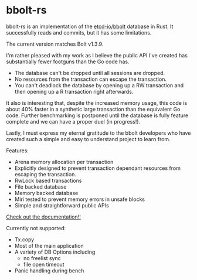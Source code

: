 bbolt-rs
=====

bbolt-rs is an implementation of the [etcd-io/bbolt](https://github.com/etcd-io/bbolt) database in Rust.
It successfully reads and commits, but it has some limitations. 

The current version matches Bolt v1.3.9.

I'm rather pleased with my work as I believe the public API I've created has substantially fewer footguns than the Go code has.
* The database can't be dropped until all sessions are dropped.
* No resources from the transaction can escape the transaction.
* You can't deadlock the database by opening up a RW transaction and then opening up a R transaction right afterwards.

It also is interesting that, despite the increased memory usage, this code is about 40% faster in a synthetic large transaction than the equivalent Go code.
Further benchmarking is postponed until the database is fully feature complete and we can have a proper duel (in progress!).

Lastly, I must express my eternal gratitude to the bbolt developers who have created such a simple and easy to understand project to learn from.

Features:
* Arena memory allocation per transaction
* Explicitly designed to prevent transaction dependant resources from escaping the transaction.
* RwLock based transactions
* File backed database
* Memory backed database
* Miri tested to prevent memory errors in unsafe blocks
* Simple and straightforward public APIs

[Check out the documentation!!](https://docs.rs/bbolt-rs/latest/bbolt_rs/)

Currently not supported:
* Tx.copy
* Most of the main application
* A variety of DB Options including 
  * no freelist sync
  * file open timeout
* Panic handling during bench
